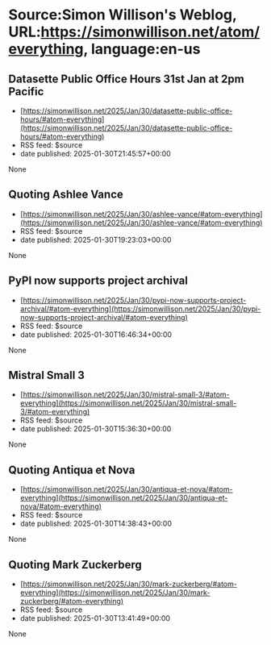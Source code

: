 # Source:Simon Willison's Weblog, URL:https://simonwillison.net/atom/everything, language:en-us

## Datasette Public Office Hours 31st Jan at 2pm Pacific
 - [https://simonwillison.net/2025/Jan/30/datasette-public-office-hours/#atom-everything](https://simonwillison.net/2025/Jan/30/datasette-public-office-hours/#atom-everything)
 - RSS feed: $source
 - date published: 2025-01-30T21:45:57+00:00

None

## Quoting Ashlee Vance
 - [https://simonwillison.net/2025/Jan/30/ashlee-vance/#atom-everything](https://simonwillison.net/2025/Jan/30/ashlee-vance/#atom-everything)
 - RSS feed: $source
 - date published: 2025-01-30T19:23:03+00:00

None

## PyPI now supports project archival
 - [https://simonwillison.net/2025/Jan/30/pypi-now-supports-project-archival/#atom-everything](https://simonwillison.net/2025/Jan/30/pypi-now-supports-project-archival/#atom-everything)
 - RSS feed: $source
 - date published: 2025-01-30T16:46:34+00:00

None

## Mistral Small 3
 - [https://simonwillison.net/2025/Jan/30/mistral-small-3/#atom-everything](https://simonwillison.net/2025/Jan/30/mistral-small-3/#atom-everything)
 - RSS feed: $source
 - date published: 2025-01-30T15:36:30+00:00

None

## Quoting Antiqua et Nova
 - [https://simonwillison.net/2025/Jan/30/antiqua-et-nova/#atom-everything](https://simonwillison.net/2025/Jan/30/antiqua-et-nova/#atom-everything)
 - RSS feed: $source
 - date published: 2025-01-30T14:38:43+00:00

None

## Quoting Mark Zuckerberg
 - [https://simonwillison.net/2025/Jan/30/mark-zuckerberg/#atom-everything](https://simonwillison.net/2025/Jan/30/mark-zuckerberg/#atom-everything)
 - RSS feed: $source
 - date published: 2025-01-30T13:41:49+00:00

None

